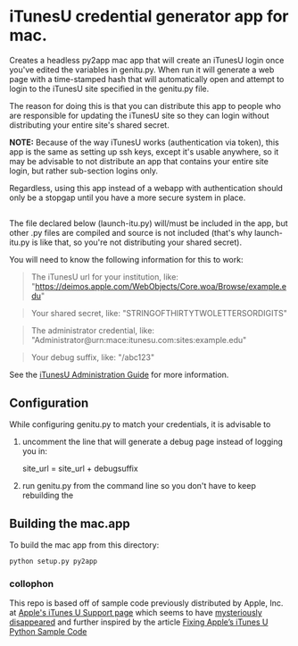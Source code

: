 
# iTunesU credential generator app for mac.

Creates a headless py2app mac app that will create an iTunesU login
once you've edited the variables in genitu.py. When run it will generate a
web page with a time-stamped hash that will automatically open and
attempt to login to the iTunesU site specified in the genitu.py file.

The reason for doing this is that you can distribute this app to people
who are responsible for updating the iTunesU site so they can login without
distributing your entire site's shared secret. 

**NOTE:** Because of the way iTunesU works (authentication via token), this app
is the same as setting up ssh keys, except it's usable anywhere, so it may be advisable to 
not distribute an app that contains your entire site login, but rather sub-section logins only.

Regardless, using this app instead of a webapp with authentication should only be a stopgap until you have a more secure system in place. 

## 
The file declared below (launch-itu.py) will/must be included
in the app, but other .py files are compiled and source is not
included (that's why launch-itu.py is like that, so you're not
distributing your shared secret).

You will need to know the following information for this to work:

> The iTunesU url for your institution, like: "https://deimos.apple.com/WebObjects/Core.woa/Browse/example.edu"

> Your shared secret, like: "STRINGOFTHIRTYTWOLETTERSORDIGITS"

> The administrator credential, like: "Administrator@urn:mace:itunesu.com:sites:example.edu"

> Your debug suffix, like: "/abc123"


See the [iTunesU Administration Guide](http://deimos.apple.com/rsrc/doc/iTunesUAdministrationGuide/) for more information.

## Configuration

While configuring genitu.py to match your credentials, it is advisable to 

1. uncomment the line that will generate a debug page instead of logging you in:

   site_url = site_url + debugsuffix

1. run genitu.py from the command line so you don't have to keep rebuilding the 

## Building the mac.app 

To build the mac app from this directory:

    python setup.py py2app

### collophon 

This repo is based off of sample code previously distributed by Apple, Inc. at [Apple's iTunes U Support page](http://www.apple.com/support/itunes-u/) which seems to have [mysteriously disappeared](https://discussions.apple.com/thread/3766430?start=0&tstart=0) and further inspired by the article [Fixing Apple’s iTunes U Python Sample Code](http://www.maclearning.org/articles/40/fixing-apple-s-i-tunes-u-python-s)